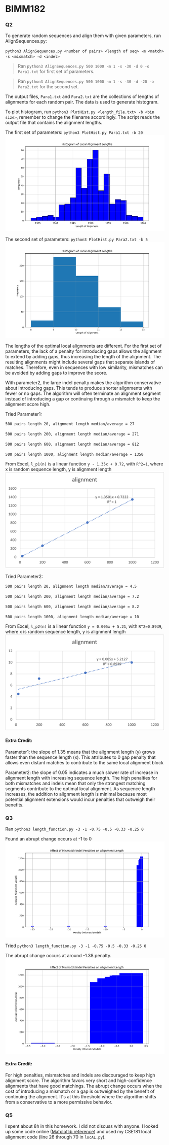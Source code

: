 # BIMM182
### Q2
To generate random sequences and align them with given parameters, run AlignSequences.py:

`python3 AlignSequences.py <number of pairs> <length of seq> -m <match> -s <mismatch> -d <indel>`

>Ran `python3 AlignSequences.py 500 1000 -m 1 -s -30 -d 0 -o Para1.txt` for first set of parameters. 

>Ran `python3 AlignSequences.py 500 1000 -m 1 -s -30 -d -20 -o Para2.txt` for the second set.

The output files, `Para1.txt` and `Para2.txt` are the collections of lengths of alignments for each random pair. The data is used to generate histogram.

To plot histogram, run `python3 PlotHist.py <length_file.txt> -b <bin size>`, remember to change the filename accordingly. The script reads the output file that contains the alignment lengths.

The first set of parameters:
`python3 PlotHist.py Para1.txt -b 20`
![image](./Histograms/Parameter1.png)

The second set of parameters:
`python3 PlotHist.py Para2.txt -b 5`
![image](./Histograms/Parameter2.png)

The lengths of the optimal local alignments are different. 
For the first set of parameters, the lack of a penalty for introducing gaps allows the alignment to extend by adding gaps, thus increasing the length of the alignment. The resulting alignments might include several gaps that separate islands of matches. Therefore, even in sequences with low similarity,  mismatches can be avoided by adding gaps to improve the score.

With parameter2, the large indel penalty makes the algorithm conservative about introducing gaps. This tends to produce shorter alignments with fewer or no gaps. The algorithm will often terminate an alignment segment instead of introducing a gap or continuing through a mismatch to keep the alignment score high.

Tried Parameter1: 
```
500 pairs length 20, alignment length median/average = 27

500 pairs length 200, alignment length median/average = 271

500 pairs length 600, alignment length median/average = 812

500 pairs length 1000, alignment length median/average = 1350
```
From Excel, `l_p1(n)` is a linear function `y - 1.35x + 0.72`, with `R^2=1`, where x is random sequence length, y is alignment length
![image](./Histograms/Para1_Trend.png)

Tried Parameter2: 
```
500 pairs length 20, alignment length median/average = 4.5

500 pairs length 200, alignment length median/average = 7.2

500 pairs length 600, alignment length median/average = 8.2

500 pairs length 1000, alignment length median/average = 10
```
From Excel, `l_p2(n)` is a linear function `y = 0.005x + 5.21`, with `R^2=0.8939`, where x is random sequence length, y is alignment length
![image](./Histograms/Para2_Trend.png)

#### Extra Credit:
Parameter1: the slope of 1.35 means that the alignment length (y) grows faster than the sequence length (x). This attributes to 0 gap penalty that allows even distant matches to contribute to the same local alignment block

Parameter2: the slope of 0.05 indicates a much slower rate of increase in alignment length with increasing sequence length. The high penalties for both mismatches and indels mean that only the strongest matching segments contribute to the optimal local alignment. As sequence length increases, the addition to alignment length is minimal because most potential alignment extensions would incur penalties that outweigh their benefits.

### Q3
Ran `python3 length_function.py -3 -1 -0.75 -0.5 -0.33 -0.25 0`

Found an abrupt change occurs at -1 to 0
![image](Histograms/Alignment_lengths.png)

Tried `python3 length_function.py -3 -1 -0.75 -0.5 -0.33 -0.25 0`

The abrupt change occurs at around -1.38 penalty.
![image](Histograms/Alignment_lengths_zoom_in.png)

#### Extra Credit:
For high penalties, mismatches and indels are discouraged to keep high alignment score. The algorithm favors very short and high-confidence alignments that have good matchings. The abrupt change occurs when the cost of introducing a mismatch or a gap is outweighed by the benefit of continuing the alignment. It's at this threshold where the algorithm shifts from a conservative to a more permissive behavior.

### Q5
I spent about 8h in this homework. I did not discuss with anyone. I looked up some code online ([Matplotlib reference](https://matplotlib.org/stable/api/_as_gen/matplotlib.pyplot.hist.html)) and used my CSE181 local alignment code (line 26 through 70 in `locAL.py`).


